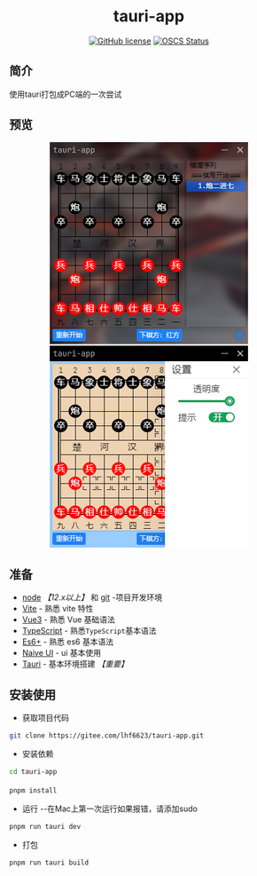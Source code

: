 <div align="center"> 
    
<h1>tauri-app</h1>
    
[![GitHub license](https://img.shields.io/github/license/lhf6623/tauri-app)](https://github.com/lhf6623/tauri-app/blob/master/LICENSE) [![OSCS Status](https://www.oscs1024.com/platform/badge/lhf6623/tauri-app.svg?size=small)](https://www.oscs1024.com/project/lhf6623/tauri-app?ref=badge_small)
</div>

## 简介

使用tauri打包成PC端的一次尝试

## 预览

<p align="center">
    <img alt="tauri-app Logo" width="358" src="https://github.com/lhf6623/tauri-app/raw/master/public/page.png">
    <img alt="tauri-app Logo" width="358" src="https://github.com/lhf6623/tauri-app/raw/master/public/page_setting.png"></img>
</p>

## 准备

- [node](http://nodejs.org/) _【12.x以上】_  和 [git](https://git-scm.com/) -项目开发环境
- [Vite](https://vitejs.dev/) - 熟悉 vite 特性
- [Vue3](https://v3.vuejs.org/) - 熟悉 Vue 基础语法
- [TypeScript](https://www.typescriptlang.org/) - 熟悉`TypeScript`基本语法
- [Es6+](http://es6.ruanyifeng.com/) - 熟悉 es6 基本语法
- [Naive UI](https://www.naiveui.com/zh-CN/light) - ui 基本使用
- [Tauri](https://tauri.studio/v1/guides/getting-started/prerequisites) - 基本环境搭建 _【重要】_ 

## 安装使用

- 获取项目代码

```bash
git clone https://gitee.com/lhf6623/tauri-app.git
```

- 安装依赖

```bash
cd tauri-app

pnpm install

```

- 运行 --在Mac上第一次运行如果报错，请添加sudo

```bash
pnpm run tauri dev
```

- 打包

```bash
pnpm run tauri build
```
